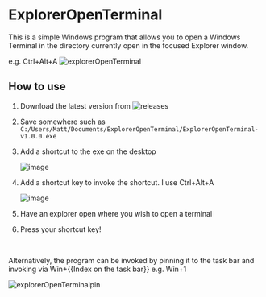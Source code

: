 # ExplorerOpenTerminal

This is a simple Windows program that allows you to open a Windows Terminal in the directory currently open in the focused Explorer window.

e.g. Ctrl+Alt+A
![explorerOpenTerminal](https://github.com/user-attachments/assets/84e96531-90f6-4e6f-a0d8-b74bf7058f36)

## How to use
1. Download the latest version from ![releases](/releases)
2. Save somewhere such as `C:/Users/Matt/Documents/ExplorerOpenTerminal/ExplorerOpenTerminal-v1.0.0.exe`
3. Add a shortcut to the exe on the desktop

	![image](https://github.com/user-attachments/assets/cb44c096-2e61-473c-bcf6-addd3ba1ab36)

4. Add a shortcut key to invoke the shortcut. I use Ctrl+Alt+A

	![image](https://github.com/user-attachments/assets/32701795-d8fe-42ef-beb6-858b0006df21)

5. Have an explorer open where you wish to open a terminal
6. Press your shortcut key!
<br>

Alternatively, the program can be invoked by pinning it to the task bar and invoking via Win+{{Index on the task bar}} e.g. Win+1

![explorerOpenTerminalpin](https://github.com/user-attachments/assets/e6026bbd-87de-4834-9fa1-4afadec09aa7)
